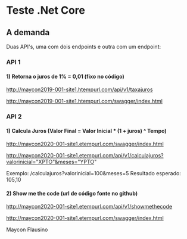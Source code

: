 # Teste .Net Core

## A demanda
Duas API's, uma com dois endpoints e outra com um endpoint:

###  API 1

#### 1) Retorna o juros de 1% = 0,01 (fixo no código)
http://maycon2019-001-site1.htempurl.com/api/v1/taxajuros

http://maycon2019-001-site1.htempurl.com/swagger/index.html

###  API 2

####  1) Calcula Juros (Valor Final = Valor Inicial * (1 + juros) ^ Tempo)
http://maycon2020-001-site1.etempurl.com/swagger/index.html

http://maycon2020-001-site1.etempurl.com/api/v1/calculajuros?valorinicial="XPTO"&meses="YPTO"

Exemplo: /calculajuros?valorinicial=100&meses=5
Resultado esperado: 105,10

#### 2) Show me the code (url de código fonte no github)
http://maycon2020-001-site1.etempurl.com/api/v1/showmethecode

http://maycon2020-001-site1.etempurl.com/swagger/index.html


Maycon Flausino
